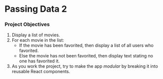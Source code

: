 # Passing Data 2

### Project Objectives

1) Display a list of movies.
2) For each movie in the list:
    * If the movie has been favorited, then display a list of all users who favorited.
    * Else the movie has not been favorited, then display text stating no one has favorited it.
3) As you work the project, try to make the app *modular* by breaking it into reusable React components.
